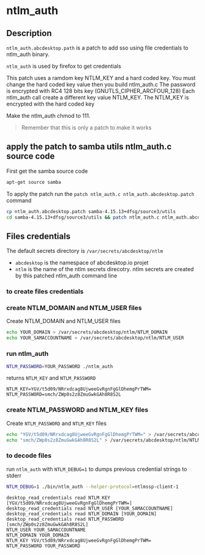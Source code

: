 # ntlm_auth

## Description


`ntlm_auth.abcdesktop.path` is a patch to add sso using file credentials to ntlm_auth binary.

`ntlm_auth` is used by firefox to get credentials

This patch uses a ramdom key NTLM_KEY and a hard coded key.
You must change the hard coded key value then you build ntlm_auth.c
The password is encrypted with RC4 128 bits key (GNUTLS_CIPHER_ARCFOUR_128)
Each ntlm_auth call create a different key value NTLM_KEY.
The NTLM_KEY is encrypted with the hard coded key

Make the ntlm_auth chmod to 111.

> Remember that this is only a patch to make it works

## apply the patch to samba utils ntlm_auth.c source code

First get the samba source code

``` bash
apt-get source samba
```

To apply the patch run the `patch ntlm_auth.c ntlm_auth.abcdesktop.patch` command

``` bash
cp ntlm_auth.abcdesktop.patch samba-4.15.13+dfsg/source3/utils
cd samba-4.15.13+dfsg/source3/utils && patch ntlm_auth.c ntlm_auth.abcdesktop.patch
```

## Files credentials 

The default secrets directory is `/var/secrets/abcdesktop/ntlm`

- `abcdesktop` is the namespace of abcdesktop.io projet
- `ntlm` is the name of the ntlm secrets direcotry. ntlm secrets are created by this patched ntlm_auth command line 

### to create files credentials

### create NTLM_DOMAIN and NTLM_USER files

Create NTLM_DOMAIN and NTLM_USER files

``` bash
echo YOUR_DOMAIN > /var/secrets/abcdesktop/ntlm/NTLM_DOMAIN
echo YOUR_SAMACCOUNTNAME > /var/secrets/abcdesktop/ntlm/NTLM_USER
```

### run ntlm_auth 

``` bash
NTLM_PASSWORD=YOUR_PASSWORD ./ntlm_auth
```

returns `NTLM_KEY` and `NTLM_PASSWORD`

```
NTLM_KEY=YGV/t5d09/NRrxdcag8UjweeGvRgnFgGlDhemgPrTWM=
NTLM_PASSWORD=smch/ZWp0s2z8ZmuGwkGAh8R8S2L
```

### create NTLM_PASSWORD and NTLM_KEY files

Create `NTLM_PASSWORD` and `NTLM_KEY` files

``` bash
echo "YGV/t5d09/NRrxdcag8UjweeGvRgnFgGlDhemgPrTWM=" > /var/secrets/abcdesktop/ntlm/NTLM_KEY
echo "smch/ZWp0s2z8ZmuGwkGAh8R8S2L" > /var/secrets/abcdesktop/ntlm/NTLM_PASSWORD
```

### to decode files

run `ntlm_auth` with `NTLM_DEBUG=1` to dumps previous credential strings to stderr

``` bash
NTLM_DEBUG=1 ./bin/ntlm_auth --helper-protocol=ntlmssp-client-1
```

```
desktop_read_credentials read NTLM_KEY [YGV/t5d09/NRrxdcag8UjweeGvRgnFgGlDhemgPrTWM=]
desktop_read_credentials read NTLM_USER [YOUR_SAMACCOUNTNAME]
desktop_read_credentials read NTLM_DOMAIN [YOUR_DOMAIN]
desktop_read_credentials read NTLM_PASSWORD [smch/ZWp0s2z8ZmuGwkGAh8R8S2L]
NTLM_USER YOUR_SAMACCOUNTNAME
NTLM_DOMAIN YOUR_DOMAIN
NTLM_KEY YGV/t5d09/NRrxdcag8UjweeGvRgnFgGlDhemgPrTWM=
NTLM_PASSWORD YOUR_PASSWORD
```











